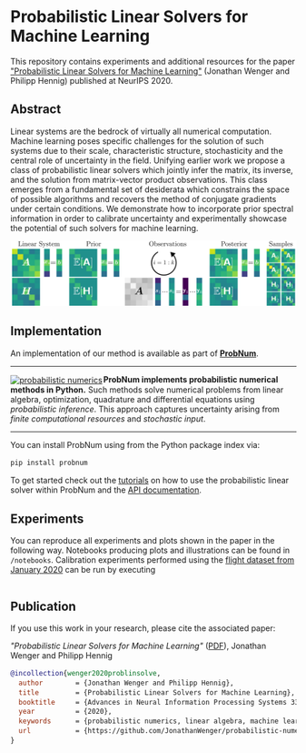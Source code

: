 # Probabilistic Linear Solvers for Machine Learning

This repository contains experiments and additional resources for the paper ["Probabilistic Linear Solvers for Machine Learning"]() (Jonathan Wenger and Philipp Hennig) published at NeurIPS 2020.

## Abstract

Linear systems are the bedrock of virtually all numerical computation. Machine learning poses specific challenges for the solution of such systems due to their scale, characteristic structure, stochasticity and the central role of uncertainty in the field. Unifying earlier work we propose a class of probabilistic linear solvers which jointly infer the matrix, its inverse, and the solution from matrix-vector product observations. This class emerges from a fundamental set of desiderata which constrains the space of possible algorithms and recovers the method of conjugate gradients under certain conditions. We demonstrate how to incorporate prior spectral information in order to calibrate uncertainty and experimentally showcase the potential of such solvers for machine learning.

<p align="center">
  <img src="https://raw.githubusercontent.com/JonathanWenger/probabilistic-linear-solvers-for-ml/main/figures/PLS_illustration.png" alt="PLS Illustration" width="700"/>
</p>


## Implementation

An implementation of our method is available as part of <a href="https://github.com/probabilistic-numerics/probnum"><b>ProbNum</b></a>.

---

<a href="https://probnum.readthedocs.io"><img align="center" src="https://raw.githubusercontent.com/probabilistic-numerics/probnum/master/docs/source/img/pn_logo.png" alt="probabilistic numerics" width="120" style="padding-right: 2px; padding left: 2px;" title="Probabilistic Numerics in Python"/></a>**ProbNum implements probabilistic numerical methods in Python.** Such methods solve numerical problems from linear
algebra, optimization, quadrature and differential equations using _probabilistic inference_. This approach captures 
uncertainty arising from _finite computational resources_ and _stochastic input_. 

---

You can install ProbNum using from the Python package index via:

```bash
pip install probnum
``` 

To get started check out the [tutorials](https://probnum.readthedocs.io/en/latest/tutorials/linear_algebra.html) on how to use the probabilistic linear solver within ProbNum and the [API documentation](https://probnum.readthedocs.io/en/latest/automod/probnum.linalg.problinsolve.html#probnum.linalg.problinsolve).

## Experiments

You can reproduce all experiments and plots shown in the paper in the following way. Notebooks producing plots and illustrations can be found in `/notebooks`. Calibration experiments performed using the [flight dataset from January 2020]() can be run by executing

```python

```

## Publication
If you use this work in your research, please cite the associated paper:

_"Probabilistic Linear Solvers for Machine Learning"_ ([PDF]()), Jonathan Wenger and Philipp Hennig

```bibtex
@incollection{wenger2020problinsolve,
  author        = {Jonathan Wenger and Philipp Hennig},
  title         = {Probabilistic Linear Solvers for Machine Learning},
  booktitle 	= {Advances in Neural Information Processing Systems 33}
  year          = {2020},
  keywords      = {probabilistic numerics, linear algebra, machine learning},
  url           = {https://github.com/JonathanWenger/probabilistic-numerics/probnum}
}
```
